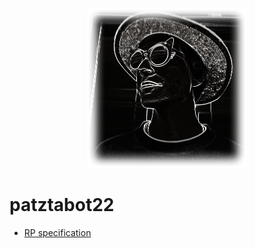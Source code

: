 <p align="center">
<img src="doc/assets/img/avatar-blurred.png" style="border-radius: 5px" />
</p>

# patztabot22

- [RP specification](docs/rp-specification.md)

